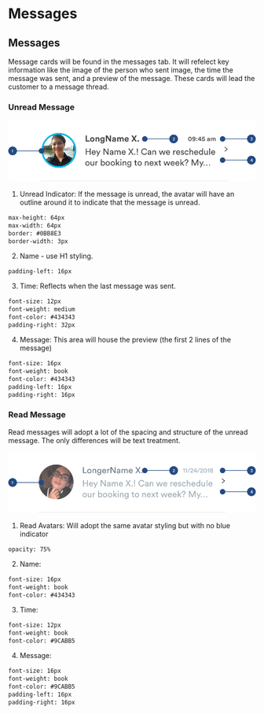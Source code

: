 # Messages

## Messages

Message cards will be found in the messages tab. It will refelect key information like the image of the person who sent image, the time the message was sent, and a preview of the message. These cards will lead the customer to a message thread.

### Unread Message

![](../../.gitbook/assets/unread-message.png)

1. Unread Indicator: If the message is unread, the avatar will have an outline around it to indicate that the message is unread.

```text
max-height: 64px
max-width: 64px
border: #0BB8E3
border-width: 3px
```

2. Name - use H1 styling.

```text
padding-left: 16px
```

3. Time: Reflects when the last message was sent.

```text
font-size: 12px
font-weight: medium
font-color: #434343
padding-right: 32px
```

4. Message: This area will house the preview \(the first 2 lines of the message\)

```text
font-size: 16px
font-weight: book
font-color: #434343
padding-left: 16px
padding-right: 16px
```

### Read Message

Read messages will adopt a lot of the spacing and structure of the unread message. The only differences will be text treatment.



![](../../.gitbook/assets/read-message.png)

1. Read Avatars: Will adopt the same avatar styling but with no blue indicator

```text
opacity: 75%
```

2. Name:

```text
font-size: 16px
font-weight: book
font-color: #434343
```

3. Time:

```text
font-size: 12px
font-weight: book
font-color: #9CABB5
```

4. Message:

```text
font-size: 16px
font-weight: book
font-color: #9CABB5
padding-left: 16px
padding-right: 16px
```

